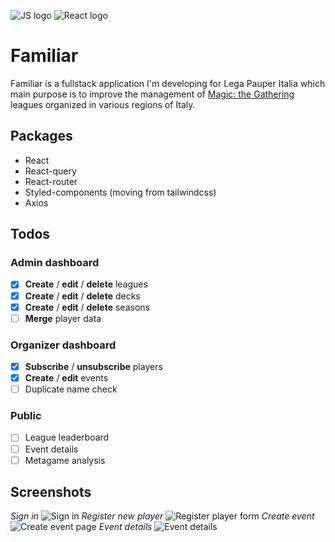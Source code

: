 ![JS logo](https://i.imgur.com/tvJMlaz.png)
![React logo](https://i.imgur.com/6srbJj2.png)

# Familiar
Familiar is a fullstack application I'm developing for Lega Pauper Italia which main purpose is to improve the management of [Magic: the Gathering](https://en.wikipedia.org/wiki/Magic:_The_Gathering) leagues organized in various regions of Italy. 

## Packages
- React
- React-query
- React-router
- Styled-components (moving from tailwindcss)
- Axios

## Todos

### Admin dashboard
- [x] **Create** /  **edit** / **delete** leagues 
- [x] **Create** /  **edit** / **delete** decks 
- [x] **Create** /  **edit** / **delete** seasons 
- [ ] **Merge** player data 

### Organizer dashboard 
- [x] **Subscribe** / **unsubscribe** players
- [x] **Create** / **edit** events
- [ ] Duplicate name check

### Public
- [ ] League leaderboard  
- [ ] Event details 
- [ ] Metagame analysis

## Screenshots
*Sign in*
![Sign in](https://i.imgur.com/m3BasGx.png)
*Register new player*
![Register player form](https://i.imgur.com/i0sO6VE.png)
*Create event*
![Create event page](https://i.imgur.com/KwFFG7L.png)
*Event details*
![Event details](https://i.imgur.com/WpaoZpj.png)

